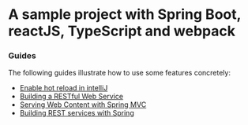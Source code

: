 # A sample project with Spring Boot, reactJS, TypeScript and webpack


### Guides
The following guides illustrate how to use some features concretely:
* [Enable hot reload in intelliJ](https://www.jetbrains.com/help/idea/spring-boot.html#application-update-policies)
* [Building a RESTful Web Service](https://spring.io/guides/gs/rest-service/)
* [Serving Web Content with Spring MVC](https://spring.io/guides/gs/serving-web-content/)
* [Building REST services with Spring](https://spring.io/guides/tutorials/bookmarks/)